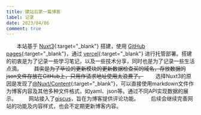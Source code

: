 ```yaml
---
title: 建站后第一篇博客
label: 记录
date: 2023/04/06
comment: true
---
```


&emsp;&emsp;本站基于 [Nuxt3](https://nuxt.com){:target="\_blank"} 搭建，使用 [GitHub pages](https://pages.github.com){:target="\_blank"}，通过 [vercel](https://vercel.com){:target="\_blank"} 进行托管部署。搭建的初衷是为了记录一些学习笔记，以及一些技术分享，同时也是为了记录一些生活点滴。
&emsp;&emsp;~~其实是为了毕设的更新模块的更新数据检查买的域名，存放数据的json文件存放在GitHub上，只用作请求地址使用太浪费了。~~
&emsp;&emsp;选择Nuxt3的原因是发现了[@Nuxt/Content](https://content.nuxtjs.org){:target="\_blank"}，可以直接使用markdown文件作为博客内容及其他多种文件格式，如yaml、json等。通过不同API实现数据的展示。
&emsp;&emsp;网站接入了[giscus](https://giscus.app/zh-CN)，旨在为博客提供评论功能。
&emsp;&emsp;后续会继续完善网站的功能及内容样式，也会不定期更新博客内容。